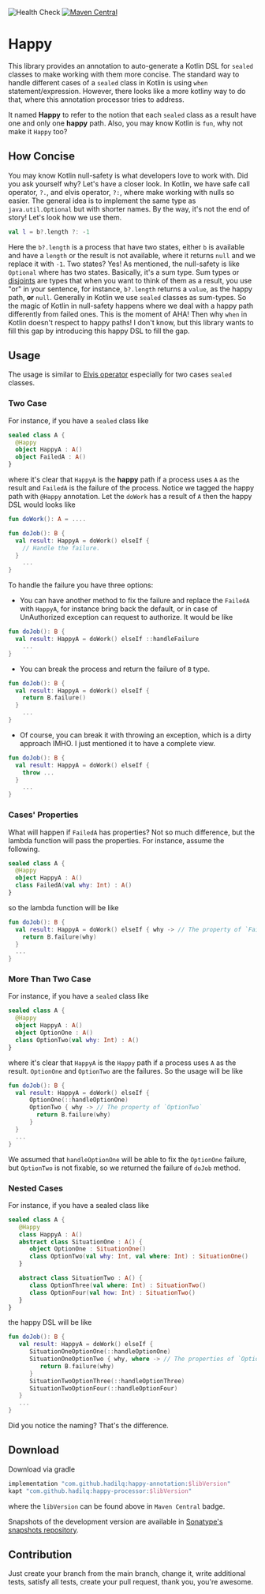 ![Health Check](https://github.com/hadilq/happy/workflows/Health%20Check/badge.svg?branch=main)
[![Maven Central](https://maven-badges.herokuapp.com/maven-central/com.github.hadilq/happy-processor/badge.svg)](https://maven-badges.herokuapp.com/maven-central/com.github.hadilq/happy-processor)

# Happy

This library provides an annotation to auto-generate a Kotlin DSL for `sealed` classes to make
working with them more concise.
The standard way to handle different cases of a `sealed` class in Kotlin is using `when` statement/expression.
However, there looks like a more kotliny way to do that, where this annotation processor tries to address.

It named **Happy** to refer to the notion that each `sealed` class as a result have one and only one **happy** path.
Also, you may know Kotlin is `fun`, why not make it `Happy` too?


## How Concise

You may know Kotlin null-safety is what developers love to work with. Did you ask yourself why?
Let's have a closer look. In Kotlin, we have safe call operator, `?.`, and elvis operator, `?:`,
where make working with nulls so easier. The general idea is to implement the same type as
`java.util.Optional` but with shorter names. By the way, it's not the end of story!
Let's look how we use them.
```kotlin
val l = b?.length ?: -1
```
Here the `b?.length` is a process that have two states, either `b` is available and have a `length`
or the result is not available, where it returns `null` and we replace it with `-1`.
Two states? Yes! As mentioned, the null-safety is like `Optional` where has two states.
Basically, it's a sum type.
Sum types or [disjoints](https://en.wikipedia.org/wiki/Coproduct) are types that when you want to think
of them as a result, you use "or" in your sentence, for instance, `b?.length` returns a `value`, as the happy path, **or** `null`.
Generally in Kotlin we use `sealed` classes as sum-types. So the magic of Kotlin in null-safety happens
where we deal with a happy path differently from failed ones. This is the moment of AHA!
Then why `when` in Kotlin doesn't respect to happy paths!
I don't know, but this library wants to fill this gap by introducing this happy DSL to fill the gap.

## Usage
The usage is similar to [Elvis operator](https://kotlinlang.org/docs/reference/null-safety.html#elvis-operator)
especially for two cases `sealed` classes.

### Two Case
For instance, if you have a `sealed` class like
```kotlin
sealed class A {
  @Happy
  object HappyA : A()
  object FailedA : A()
}
```
where it's clear that `HappyA` is the **happy** path if a process uses `A` as the result and `FailedA` is the
failure of the process. Notice we tagged the happy path with `@Happy` annotation.
Let the `doWork` has a result of `A` then the happy DSL would looks like
```kotlin
fun doWork(): A = ....

fun doJob(): B {
  val result: HappyA = doWork() elseIf {
    // Handle the failure.
  }
    ...
}
```
To handle the failure you have three options:
 - You can have another method to fix the failure and replace the `FailedA` with `HappyA`,
   for instance bring back the default, or in case of UnAuthorized
   exception can request to authorize. It would be like
```kotlin
fun doJob(): B {
  val result: HappyA = doWork() elseIf ::handleFailure
    ...
}
```
- You can break the process and return the failure of `B` type.
```kotlin
fun doJob(): B {
  val result: HappyA = doWork() elseIf {
    return B.failure()
  }
    ...
}
```
- Of course, you can break it with throwing an exception, which is a dirty approach IMHO.
I just mentioned it to have a complete view.
```kotlin
fun doJob(): B {
  val result: HappyA = doWork() elseIf {
    throw ...
  }
    ...
}
```

### Cases' Properties
What will happen if `FailedA` has properties? Not so much difference, but the
lambda function will pass the properties. For instance, assume the following.
```kotlin
sealed class A {
  @Happy
  object HappyA : A()
  class FailedA(val why: Int) : A()
}
```
so the lambda function will be like
```kotlin
fun doJob(): B {
  val result: HappyA = doWork() elseIf { why -> // The property of `FailedA`
    return B.failure(why)
  }
  ...
}
```


### More Than Two Case
For instance, if you have a `sealed` class like
```kotlin
sealed class A {
  @Happy
  object HappyA : A()
  object OptionOne : A()
  class OptionTwo(val why: Int) : A()
}
```
where it's clear that `HappyA` is the `Happy` path if a process uses `A` as the result.
`OptionOne` and `OptionTwo` are the failures.
So the usage will be like
```kotlin
fun doJob(): B {
  val result: HappyA = doWork() elseIf {
      OptionOne(::handleOptionOne)
      OptionTwo { why -> // The property of `OptionTwo`
        return B.failure(why)
      }
  }
  ...
}
```
We assumed that `handleOptionOne` will be able to fix the `OptionOne` failure, but
`OptionTwo` is not fixable, so we returned the failure of `doJob` method.

### Nested Cases
For instance, if you have a sealed class like
```kotlin
sealed class A {
   @Happy
   class HappyA : A()
   abstract class SituationOne : A() {
      object OptionOne : SituationOne()
      class OptionTwo(val why: Int, val where: Int) : SituationOne()
   }

   abstract class SituationTwo : A() {
      class OptionThree(val where: Int) : SituationTwo()
      class OptionFour(val how: Int) : SituationTwo()
   }
}
```
the happy DSL will be like
```kotlin
fun doJob(): B {
   val result: HappyA = doWork() elseIf {
      SituationOneOptionOne(::handleOptionOne)
      SituationOneOptionTwo { why, where -> // The properties of `OptionTwo`
         return B.failure(why)
      }
      SituationTwoOptionThree(::handleOptionThree)
      SituationTwoOptionFour(::handleOptionFour)
   }
   ...
}
```
Did you notice the naming? That's the difference.

## Download

Download via gradle
```groovy
implementation "com.github.hadilq:happy-annotation:$libVersion"
kapt "com.github.hadilq:happy-processor:$libVersion"
```

where the `libVersion` can be found above in `Maven Central` badge.

Snapshots of the development version are available in [Sonatype's snapshots repository](https://oss.sonatype.org/content/repositories/snapshots).

## Contribution

Just create your branch from the main branch, change it, write additional tests, satisfy all tests,
create your pull request, thank you, you're awesome.
